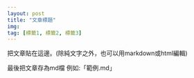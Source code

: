 ```yaml
---
layout: post
title: "文章標題"
img:
tag: [標籤1, 標籤2, 標籤3]
---
```


把文章貼在這邊。(除純文字之外，也可以用markdown或html編輯)

最後把文章存為md檔 例如:「範例.md」